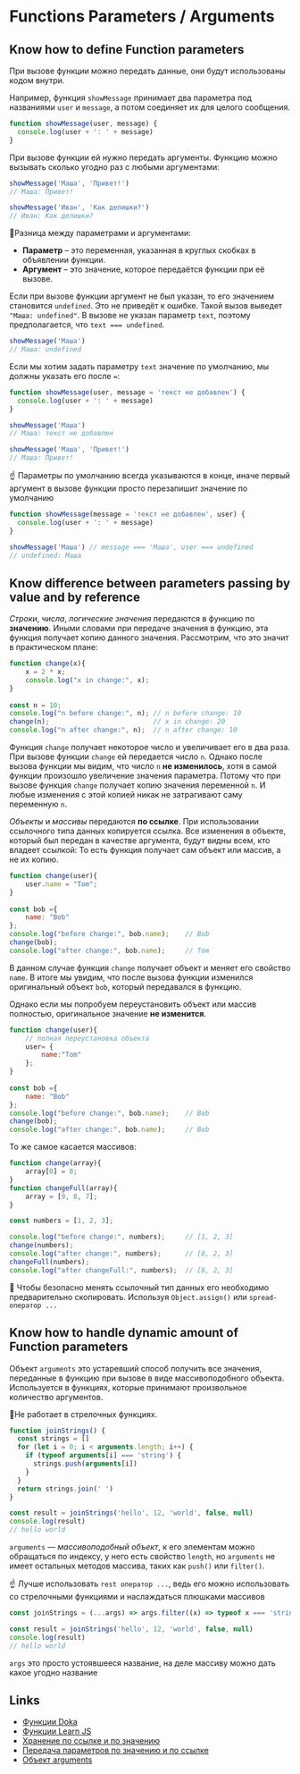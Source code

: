 # Functions Parameters / Arguments

## Know how to define Function parameters
При вызове функции можно передать данные, они будут использованы кодом внутри.

Например, функция `showMessage` принимает два параметра под названиями `user` и `message`, а потом соединяет их для целого сообщения.

```js
function showMessage(user, message) {
  console.log(user + ': ' + message)
}
```

При вызове функции ей нужно передать аргументы. Функцию можно вызывать сколько угодно раз с любыми аргументами:

```js
showMessage('Маша', 'Привет!')
// Маша: Привет!

showMessage('Иван', 'Как делишки?')
// Иван: Как делишки?
```

📌Разница между параметрами и аргументами:
- **Параметр** – это переменная, указанная в круглых скобках в объявлении функции.
- **Аргумент** – это значение, которое передаётся функции при её вызове.

Если при вызове функции аргумент не был указан, то его значением становится `undefined`.
Это не приведёт к ошибке. Такой вызов выведет `"Маша: undefined"`. В вызове не указан параметр `text`, поэтому предполагается, что `text === undefined`.

```js
showMessage('Маша')
// Маша: undefined
```

Если мы хотим задать параметру `text` значение по умолчанию, мы должны указать его после `=`:

```js
function showMessage(user, message = 'текст не добавлен') {
  console.log(user + ': ' + message)
}

showMessage('Маша')
// Маша: текст не добавлен

showMessage('Маша', 'Привет!')
// Маша: Привет!
```

☝ Параметры по умолчанию всегда указываются в конце, иначе первый аргумент в вызове функции просто перезапишит значение по умолчанию

```js
function showMessage(message = 'текст не добавлен', user) {
  console.log(user + ': ' + message)
}

showMessage('Маша') // message === 'Маша', user === undefined
// undefined: Маша
```

## Know difference between parameters passing by value and by reference
_Строки_, _числа_, _логические значения_ передаются в функцию по **значению**. 
Иными словами при передаче значения в функцию, эта функция получает копию данного значения. 
Рассмотрим, что это значит в практическом плане:

```js
function change(x){
    x = 2 * x;
    console.log("x in change:", x);
}
 
const n = 10;
console.log("n before change:", n); // n before change: 10
change(n);                          // x in change: 20
console.log("n after change:", n);  // n after change: 10
```

Функция `change` получает некоторое число и увеличивает его в два раза. При вызове функции `change` ей передается число `n`. 
Однако после вызова функции мы видим, что число `n` **не изменилось**, хотя в самой функции произошло увеличение значения параметра. 
Потому что при вызове функция `change` получает копию значения переменной `n`. И любые изменения с этой копией никак не затрагивают саму переменную `n`.

_Объекты_ и _массивы_ передаются **по ссылке**. При использовании ссылочного типа данных копируется ссылка.
Все изменения в объекте, который был передан в качестве аргумента, будут видны всем, кто владеет ссылкой: 
То есть функция получает сам объект или массив, а не их копию.

```js
function change(user){
    user.name = "Tom";
}
 
const bob ={ 
    name: "Bob"
};
console.log("before change:", bob.name);    // Bob
change(bob);
console.log("after change:", bob.name);     // Tom
```

В данном случае функция `change` получает объект и меняет его свойство `name`. 
В итоге мы увидим, что после вызова функции изменился оригинальный объект `bob`, который передавался в функцию.

Однако если мы попробуем переустановить объект или массив полностью, оригинальное значение **не изменится**.

```js
function change(user){
    // полная переустановка объекта
    user= {
        name:"Tom"
    };
}
 
const bob ={ 
    name: "Bob"
};
console.log("before change:", bob.name);    // Bob
change(bob);
console.log("after change:", bob.name);     // Bob
```

То же самое касается массивов:

```js
function change(array){
    array[0] = 8;
}
function changeFull(array){
    array = [9, 8, 7];
}

const numbers = [1, 2, 3];

console.log("before change:", numbers);     // [1, 2, 3]
change(numbers);
console.log("after change:", numbers);      // [8, 2, 3]
changeFull(numbers);
console.log("after changeFull:", numbers);  // [8, 2, 3]
```

📌 Чтобы безопасно менять ссылочный тип данных его необходимо предварительно скопировать.
Используя `Object.assign()` или `spread-оператор ...`

## Know how to handle dynamic amount of Function parameters
Объект `arguments` это устаревший способ получить все значения, переданные в функцию при вызове в виде массивоподобного объекта.
Используется в функциях, которые принимают произвольное количество аргументов.

📌Не работает в стрелочных функциях.

```js
function joinStrings() {
  const strings = []
  for (let i = 0; i < arguments.length; i++) {
    if (typeof arguments[i] === 'string') {
      strings.push(arguments[i])
    }
  }
  return strings.join(' ')
}

const result = joinStrings('hello', 12, 'world', false, null)
console.log(result)
// hello world
```

`arguments` — _массивоподобный объект_, к его элементам можно обращаться по индексу, у него есть свойство `length`, 
но `arguments` не имеет остальных методов массива, таких как `push()` или `filter()`.

☝ Лучше использовать `rest оператор ...`, ведь его можно использовать со стрелочными функциями и наслаждаться плюшками массивов

```js
const joinStrings = (...args) => args.filter((x) => typeof x === 'string').join(' ')

const result = joinStrings('hello', 12, 'world', false, null)
console.log(result)
// hello world
```
`args` это просто устоявшееся название, на деле массиву можно дать какое угодно название


## Links
- [Функции Doka](https://doka.guide/js/function/)
- [Функции Learn JS](https://learn.javascript.ru/function-basics)
- [Хранение по ссылке и по значению](https://doka.guide/js/ref-type-vs-value-type/)
- [Передача параметров по значению и по ссылке](https://metanit.com/web/javascript/3.7.php)
- [Объект arguments](https://doka.guide/js/function-arguments-object/)
